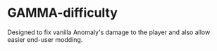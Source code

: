 # GAMMA-difficulty
 Designed to fix vanilla Anomaly's damage to the player and also allow easier end-user modding.
